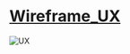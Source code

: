 # [Wireframe_UX](https://user-images.githubusercontent.com/97483147/156271913-365e83ec-2fbc-40b3-ab71-2a6ac166c44b.png)
![UX](https://miro.com/app/board/uXjVOJaX9Wo=/?invite_link_id=495115180257)

